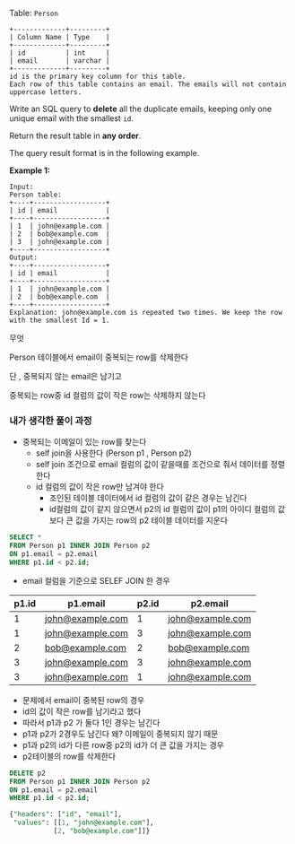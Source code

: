 Table: `Person`

```
+-------------+---------+
| Column Name | Type    |
+-------------+---------+
| id          | int     |
| email       | varchar |
+-------------+---------+
id is the primary key column for this table.
Each row of this table contains an email. The emails will not contain uppercase letters.

```

Write an SQL query to **delete** all the duplicate emails, keeping only one unique email with the smallest `id`.

Return the result table in **any order**.

The query result format is in the following example.

**Example 1:**

```
Input:
Person table:
+----+------------------+
| id | email            |
+----+------------------+
| 1  | john@example.com |
| 2  | bob@example.com  |
| 3  | john@example.com |
+----+------------------+
Output:
+----+------------------+
| id | email            |
+----+------------------+
| 1  | john@example.com |
| 2  | bob@example.com  |
+----+------------------+
Explanation: john@example.com is repeated two times. We keep the row with the smallest Id = 1.
```

무엇

Person 테이블에서 email이 중복되는 row를 삭제한다

단 , 중복되지 않는 email은 남기고 

중복되는 row중 id 컬럼의 값이 작은 row는 삭제하지 않는다

### 내가 생각한 풀이 과정

- 중복되는 이메일이 있는 row를 찾는다
    - self join을 사용한다 (Person p1 , Person p2)
    - self join 조건으로 email 컬럼의 값이 같을때를 조건으로 줘서 데이터를 정렬한다
    - id 컬럼의 값이 작은 row만 남겨야 한다
        - 조인된 테이블 데이터에서 id 컬럼의 값이 같은 경우는 남긴다
        - id컬럼의 값이 같지 않으면서 p2의 id 컬럼의 값이 p1의 아이디 컬럼의 값보다 큰 값을 가지는 row의 p2 테이블 데이터를 지운다

```sql
SELECT *
FROM Person p1 INNER JOIN Person p2
ON p1.email = p2.email
WHERE p1.id < p2.id;
```

- email 컬럼을 기준으로 SELEF JOIN 한 경우

| p1.id | p1.email | p2.id | p2.email |
| --- | --- | --- | --- |
| 1 | john@example.com | 1 | john@example.com |
| 1 | john@example.com | 3 | john@example.com |
| 2 | bob@example.com | 2 | bob@example.com |
| 3 | john@example.com | 3 | john@example.com |
| 3 | john@example.com | 1 | john@example.com |

- 문제에서 email이 중복된 row의 경우
- id의 값이 작은 row를 남기라고 했다
- 따라서 p1과 p2 가 둘다 1인 경우는 남긴다
- p1과 p2가 2경우도 남긴다 왜? 이메일이 중복되지 않기 때문
- p1과 p2의 id가 다른 row중 p2의 id가 더 큰 값을 가지는 경우
- p2테이블의 row를 삭제한다

```sql
DELETE p2
FROM Person p1 INNER JOIN Person p2
ON p1.email = p2.email
WHERE p1.id < p2.id;
```

```sql
{"headers": ["id", "email"], 
 "values": [[1, "john@example.com"], 
           [2, "bob@example.com"]]}
```